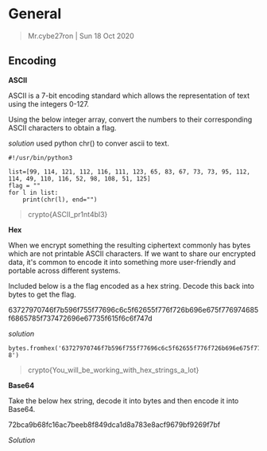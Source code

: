 # General

> Mr.cybe27ron | Sun 18 Oct 2020

## Encoding

**ASCII**
<p>ASCII is a 7-bit encoding standard which allows the representation of text using the integers 0-127.<br>

Using the below integer array, convert the numbers to their corresponding ASCII characters to obtain a flag.</p>

*solution* 
used python chr() to conver ascii to text.
```python3
#!/usr/bin/python3

list=[99, 114, 121, 112, 116, 111, 123, 65, 83, 67, 73, 73, 95, 112, 114, 49, 110, 116, 52, 98, 108, 51, 125]
flag = ""
for l in list:
    print(chr(l), end="")
```
> crypto{ASCII_pr1nt4bl3}

**Hex**
<p>When we encrypt something the resulting ciphertext commonly has bytes which are not printable ASCII characters. If we want to share our encrypted data, it's common to encode it into something more user-friendly and portable across different systems.<br>

Included below is a the flag encoded as a hex string. Decode this back into bytes to get the flag.<br>

63727970746f7b596f755f77696c6c5f62655f776f726b696e675f776974685f6865785f737472696e67735f615f6c6f747d</p>

*solution*
```python3
bytes.fromhex('63727970746f7b596f755f77696c6c5f62655f776f726b696e675f776974685f6865785f737472696e67735f615f6c6f747d').decode('utf-8')
```

> crypto{You_will_be_working_with_hex_strings_a_lot}

**Base64**
<p>Take the below hex string, decode it into bytes and then encode it into Base64.

72bca9b68fc16ac7beeb8f849dca1d8a783e8acf9679bf9269f7bf</p>

*Solution*
